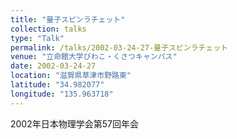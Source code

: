 ```yaml
---
title: "量子スピンラチェット"
collection: talks
type: "Talk"
permalink: /talks/2002-03-24-27-量子スピンラチェット
venue: "立命館大学びわこ・くさつキャンパス"
date: 2002-03-24-27
location: "滋賀県草津市野路東"
latitude: "34.982077"
longitude: "135.963718"
---
```


2002年日本物理学会第57回年会
